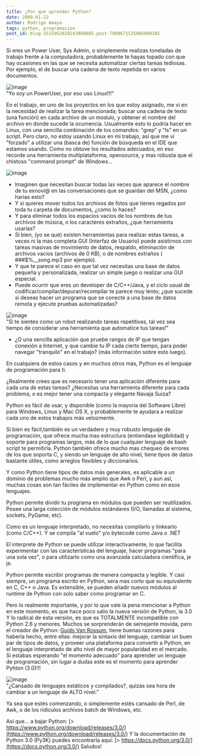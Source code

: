 ```yaml
---
title: ¿Por que aprender Python?
date: 2009-01-22
author: Rodrigo Amaya
tags: python, programacion
post_id: blog-3515952828243908885.post-7008671535066090185
---
```


Si eres un Power User, Sys Admin, o simplemente realizas toneladas de trabajo frente a la computadora, probablemente te hayas topado con que hay ocasiones en las que se necesita automatizar ciertas tareas tediosas. Por ejemplo, el de buscar una cadena de texto repetida en varios documentos.

![image](https://3.bp.blogspot.com/_ayvorITawE4/SXktRDfryLI/AAAAAAAAB4M/fddk4HkTo-Y/s320/300px-PowerUser.jpg)    
"Yo soy un PowerUser, por eso uso
Linux!!!"

En el trabajo, en uno de los proyectos en los que estoy asignado, me vi en la necesidad de realizar la tarea mencionada; buscar una cadena de texto (una función) en cada archivo de un modulo, y obtener el nombre del archivo en donde sucede la ocurrencia. Usualmente esto lo podría hacer en Linux, con una sencilla combinación de los comandos: "grep" y "ls" en un script. Pero claro, no estoy usando Linux en mi trabajo, así que me vi "forzado" a utilizar una (basca de) función de búsqueda en el IDE que estamos usando. Como no obtuve los resultados adecuados, en eso recorde una herramienta multiplataforma, opensource, y mas robusta que el chistoso "command prompt" de Windows...

![image](https://2.bp.blogspot.com/_ayvorITawE4/SXktQS099AI/AAAAAAAAB4E/CQoZBOmg5Ns/s320/python3.jpg)    

- Imaginen que necesitan buscar todas las veces que aparece el nombre de tu exnovi@ en las conversaciones que se guardan del MSN, ¿como harias esto?
- Y si quieres mover todos los archivos de fotos que tienes regados por toda tu carpeta de documentos, ¿como lo haces?
- Y para eliminar todos los espacios vacíos de los nombres de tus archivos de música, o los caracteres extraños, ¿que herramienta usarías?
- Si bien, (yo se que) existen herramientas para realizar estas tareas, a veces ni la mas completa GUI (Interfaz de Usuario) puede asistirnos con tareas masivas de movimiento de datos, respaldo, eliminación de archivos vacíos (archivos de 0 KB), o de nombres extraños ( ###$%__song.mp3 por ejemplo).
- Y que te parece el caso en que tal vez necesitas una base de datos pequeña y personalizada, realizar un simple juego o realizar una GUI especial.
- Puede ocurrir que eres un developer de C/C++/Java, y el ciclo usual de codificar/compilar/depurar/recompilar te parece muy lento; ¿que sucede si deseas hacer un programa que se conecte a una base de datos remota y ejecute pruebas automatizadas?

![image](https://3.bp.blogspot.com/_ayvorITawE4/SXktRNL7mKI/AAAAAAAAB4U/hHva2kRmcbs/s320/big-robot.jpg)    
"Si te sientes como un robot
realizando tareas repetitivas, tal vez sea tiempo de considerar una herramienta que automatice tus tareas!"

- ¿O una sencilla aplicación que pruebe rangos de IP que tengan conexión a Internet, y que cambie tu IP cada cierto tiempo, para poder navegar "tranquilo" en el trabajo? (más información sobre esto luego).

En cualquiera de estos casos y en muchos otros más, Python es el lenguaje de programación para ti.

¿Realmente crees que es necesario tener una aplicación diferente para cada una de estas tareas? ¿Necesitas una herramienta diferente para cada problema, o es mejor tener una compacta y elegante Navaja Suiza?

Python es fácil de usar, y disponible (como la mayoría del Software Libre) para Windows, Linux y Mac OS X, y probablemente te ayudara a realizar cada uno de estos trabajos más velozmente.

Si bien es fácil,también es un verdadero y muy robusto lenguaje de programación, que ofrece mucha mas estructura (entiendase legibilidad) y soporte para programas largos, más de lo que cualquier lenguaje de bash script te permitiría. Python también ofrece mucho mas chequeo de errores de los que soporta C, y siendo un lenguaje de alto nivel, tiene tipos de datos bastante útiles, como arreglos flexibles y diccionarios.

Y como Python tiene tipos de datos más generales, es aplicable a un dominio de problemas mucho más amplio que Awk o Perl, y aun así, muchas cosas son tan fáciles de implementar en Python como en esos lenguajes.

Python permite dividir tu programa en módulos que pueden ser reutilizados. Posee una larga colección de módulos estándares (I/O, llamadas al sistema, sockets, PyGame, etc).

Como es un lenguaje interpretado, no necesitas compilarlo y linkearlo (como C/C++). Y se compila "al vuelo" y/o bytecode como Java o .NET

El interprete de Python se puede utilizar interactivamente, lo que facilita experimentar con las características del lenguaje, hacer programas "para una sola vez", o para utilizarlo como una avanzada calculadora científica, je je.

Python permite escribir programas de manera compacta y legible. Y casi siempre, un programa escrito en Python, sera mas corto que su equivalente en C, C++ o Java. Es extensible, se pueden añadir nuevos módulos al runtime de Python con solo saber como programar en C.

Pero lo realmente importante, y por lo que vale la pena mencionar a Python en este momento, es que hace poco salio la nueva versión de Python, la 3.0 Y lo radical de esta versión, es que es TOTALMENTE incompatible con Python 2.6 y menores. Muchos se sorprenderán de semejante movida, pero el creador de Python: [Guido Van Rossum](https://www.python.org/~guido/), tiene buenas razones para haberla hecho, entre ellas: mejorar la sintaxis del lenguaje, cambiar un buen par de tipos de datos, y proveer una plataforma para convertir a Python, en el lenguaje interpretado de alto nivel de mayor popularidad en el mercado. Si estabas esperando "el momento adecuado" para aprender un lenguaje de programación, sin lugar a dudas este es el momento para aprender Pyhton (3.0)!!!

![image](https://3.bp.blogspot.com/_ayvorITawE4/SXktRB3LpoI/AAAAAAAAB4k/OrMOoN3u19o/s320/studying-boh.jpg)    
"¿Cansado de lenguajes
estáticos y compilados?, quizas sea hora de cambiar a un lenguaje de ALTO nivel."

Ya sea que estés comenzando, o simplemente estés cansado de Perl, de Awk, o de los ridículos archivos batch de Windows, etc.

Así que... a bajar Python:
[> https://www.python.org/download/releases/3.0/](https://www.python.org/download/releases/3.0/) Y
la documentación de Python 3.0 (Py3K) puedes encontrarla aquí:
[> https://docs.python.org/3.0/](https://docs.python.org/3.0/) Saludos!